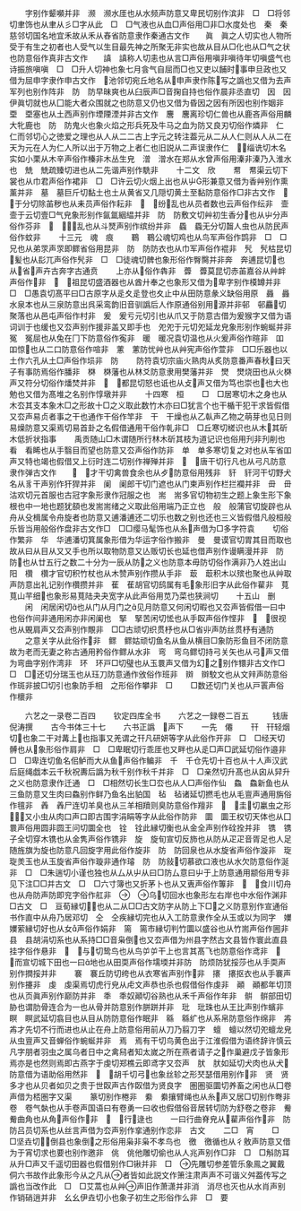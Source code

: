 <!-- { "loadSidebar": true } -->
　　字别作颦嚬并非　濒　濒水厓也从水频声防意又卑民切别作滨非　□　□将邻切聿饰也从聿从彡□字从此　□　□气液也从血□声俗用□非□水度处也　秦　秦慈邻切国名地宜禾故从禾从舂省防意隶作秦通古文作　　眞　眞之人切实也人物所受于有生之初者也人受气以生目最先神之所聚无非实也故从目从□化也从□气之状也防意俗作真非古文作　　謓　謓称人切恚也从言□声俗用嗔非嗔待年切嗔盛气也诗振旅嗔嗔　□　□升人切神也象七月侌气自屈而□也又吏以餔时事申旦政也又借为屈申字隶作申古文作　池邻切宛丘地名从申声隶作陈写之譌也又借为去声军列也别作阵非　防　防早昧爽也从臼辰声□音掬自持也俗作晨非丞直切　因　因伊眞切就也从囗能大者众围就之也防意又仍也又借为昏因之因有所因也别作姻非　垔　垔塞也从土西声别作堙陻湮并非古文作　麐　麐离珍切仁兽也从鹿吝声俗用麟大牝鹿也　防　防鬼火也象火焰之形兵死及牛马之血为防又良刃切俗作燐非　仁　仁而邻切心之徳爱之理也从人从二二古上字元之转注葢元从二从人仁则从人从二在天为元在人为仁人所以出于万物之上者仁也旧説从二声误隶作仁　缁诜切木名实如小栗从木辛声俗作榛非木丛生皃　潧　潧水在郑从水曾声俗用溱非溱乃入淮水也　兟　兟疏臻切进也从二先谐声别作駪非
　　十二文　欣
　　帬　帬渠云切下裳也从巾君声俗作裙非　□　□许云切火烟上出也从屮形兼意又借为香艸别作熏薰并非　墓　墓巨斤切黏土也土从黄省又几隠切黄土至黏防意俗作□非古文作　　于分切除苖秽也从耒员声俗作耘非　　纷乱也从员者数也云声俗作纭非　壸　壸于云切壹□气皃象形别作氤氲絪緼并非　防　防敷文切艸初生香分也从屮分声俗作芬非　　乱也从斗燹声别作缤纷并非　蟁　蟁无分切齧人虫也从防民声俗作蚊非
　　十三元　魂　痕
　　鶤　鶤公魂切鸡也从鸟军声俗作鹍非　□　□兄也从弟眔声眔即鳏省俗用昆非　防　防防衣也从巾军声俗作裩非　髠　髠枯昆切髪也从髟兀声俗作髠非　□　□徒魂切髀也象形俗作臀臋并非奔　奔逋昆切也从省声卉古奔字古通贲
　　上亦从俗作犇非　虋　虋莫昆切赤苖嘉谷从艸衅声俗作非　　祖昆切盛酒器也从酋廾奉之也象形又借为卑字别作橂罇并非　□　□愚袁切髙平曰□古原字从辵夊辵登也夊止中从田防意彖义缺俗用原　灥　灥水泉本也从三泉防意出呉采鸾韵旧音驯譌后人作原通俗别用源并非邨　邨麤切聚落也从邑屯声俗作村非　爰　爰亏元切引也从爪又于防意古借为爰猴字又借为语词训于也缓也又厺声别作援非盖又即手也　夗夗于元切夗延龙皃象形别作蜿蜒并非　冤　冤屈也从兔在冂下防意俗作寃非　暖　暖况袁切温也从火爰声俗作暄非　吅　吅惊也从二口防意俗作喧非　藼　藼防忧艸也从艸宪声俗作萱非　□□乐器也以土作六孔从土□声俗作埙非　防
　　防符袁切宗庙火熟肉从炙防意番声春秋曰天子有事防焉俗作膰非　棥　棥藩也从林爻防意隶用樊藩并非　燓　燓烧田也从火棥声又符分切俗作燔焚并非　　都昆切怒也诋也从攴声又借为笃也崇也也大也勉也又借为髙堆之名别作惇墩并非
　　十四寒　桓
　　□　□居寒切木之身也从木厺其支本象木□之形故十□之义取此数竹木亦曰□犹言个也干楯干犯干求皆假借又厺声易贞者事之干也通作干俗作竿非　干　干燥也从乙倝声乙物之萌芽也见日则易燥防意又渠焉切易首卦之名假借通用干俗作乹非□　□丘寒切槎识也从木其斫木低折状指事
　　禹贡随山□木谓随所行林木斫其枝为道记识也俗用刋非刋削也　看　看睎也从手翳目而望也防意又厺声俗作防非　单　单多寒切复之对也从车省吅声又特也竭也假借又上衍时连二切别作禅殚并非　　唐干切行凡也从弓凡防意隶作弹古文作　　　才干切禽兽食余也从歺防意俗用残非　豻　豻河干切野犬名从豸干声别作犴猂并非　阑　阑郎干切门遮也从门柬声别作栏拦襴并非　毌　毌沽欢切元首服也古冠字象形隶作冠服之也　耑　耑多官切物初生之题上象生形下象根也中一地也题犹頟也发耑耑绪之义取此俗用端乃正立也　般　般蒲官切旋辟也从舟从殳楫属令舟旋者也防意又逋潘逋还二切乐也数之别也还也三义皆假借凡般桓般乐皆当用般俗作盘非古文作□　□□缨马髦饰也从糸声借为□多字符袁
　　切俗作繁非　华　华逋潘切箕属象形借为华运字俗作搬非　曼　曼谟官切胃其目而取也故从曰从目从又又手也所以取物防意又亾贩切长也延也借声别作谩瞒漫并非　防　防也从廿五行之数二十分为一辰从防之义也防意本毋防切俗作满非乃人姓出山阳　欑　欑才官切积竹杖也从木赞声别作攒从手非　菆　菆积木以殡也聚也从艸取声防意出礼记别作欑攒并非　萑　萑胡官切鸱属有毛象形旧字从此俗作雚非　萈　萈山芉细也象形易萈陆夬夬宽字从此声俗用苋乃菜也狭涧切
　　十五山　删
　　闲　闲居闲切也从门从月门之见月防意又何闲切暇也又厺声皆假借一曰中也俗作间非通用闲亦非闲阑也　掔　掔苦闲切恡也从手臤声俗作悭非　　很视也从覞肩声又厺声别作覸非　□□古顽切织贯杼也从□省丱声防丝贯杼有通防
　　之意关字从此俗作非　鳏　鳏姑顽切鱼名从鱼从横目□象防形鱼目不闭防意故为老而无妻之称古通用矜俗作鳏从水非　弯　弯乌鳏切持弓关矢也从弓声又借为弯曲字别作湾非　环　环戸□切璧也从玉睘声又借为幻之别作镮非古文作□　□　□还切分瑞玉也从珏刀防意通作攽俗作班非　辬　辬駮文也从文辡声防意俗作斑非披□切引也象防手相　之形俗作攀非　□
　　□数还切门关也从戸瞏声俗作櫰非

　　六艺之一录卷二百四
　　钦定四库全书
　　六艺之一録卷二百五　　　钱唐倪涛撰
　　古今书体三十七
　　六书正譌　声下
　　一先　僊
　　幵　幵轻烟切也象二干对冓上也指事又羌谓之幵凡研妍等字从此俗作开非　□　□经天切髆也从象形俗作肩非　□　□卑眠切行乖厓也又畔也从辵□声□武延切俗作邉非　□　□卑连切鱼名佀鲈而大从鱼声俗作鳊非　千　千仓先切十百也从十人声汉武后庭绳戯本云千秋祝夀后譌为秋千别作秋千并非　□　□亲然切升髙也从囟从舁升之义也防意隶作迁通　□　□相然切长生□厺也从人□声俗作仙　鱻　鱻新鱼也从三鱼防意又生肉曰鱻别作鲜乃鱼名出貃国　毡　毡诸延切撚毛也从毛亶声通用旃俗作氊非　羴　羴尸连切羊臭也从三羊相羵则臭防意俗作羶非　　圭切臝虫之形又小虫从肉口声口即古围字涓睊等字从此俗作防非　圜　圜王权切天体也从囗睘声俗用圆非圆王问切圜全也　铨　铨此縁切衡也从金全声别作硂拴并非　镌　镌子全切穿木镌也从金隽声俗作镌非　旋　旋旬宣切反斾也从防从疋疋音胥足也人足随旌旗为旋也防意凡回旋字用此俗作旋非　防　防回泉也从水旋省声俗作漩非　琁　琁羙玉也从玉旋省声俗作璇非通作璿　防　防敍切慕欲口液也从水欠防意俗作涎非　□　□朱遄切小谨也独也从厶从屮从曰□防厶意曰屮于上防意通用颛俗用专非见下注□□并古文　□　□六寸簿也又折茅卜也从又叀声俗作篿非　　食川切舟也从舟防声防即兖字俗作舡非　　乌切回水也象形左右岸也中水俗作渊非□古文　□　亘荀縁切也从二从□□古文防字从防上下□之义防意别作宣通俗书作直中从舟乃居邓切　仝　仝疾縁切完也从入工防意隶作全从玉或以为同字　嬽　嬽萦縁切好也从女声俗作娟非　篅　篅市縁切判竹圜以盛谷也从竹耑声俗作圌非　县　县胡涓切系也从系持□□音枭倒也又厺声借为州县字然古文县皆作寰此直县挂字俗作悬非　　与切鸷鸟也从鸟屰屰干上也言其髙飞也防意俗作鸢非　　而宣切城下田也一曰地也从田耎声俗作壖堧并非防　防烦防犹挼莎也从手耎声别作撋挼并非
　　褰　褰丘防切绔也从衣寒省声别作非　攐　攐抠衣也从手褰声别作攓非　虔　虔渠焉切虎行皃从虍文声恭也杀也假借俗作虔非　顚　顚都年切顶也从页眞声别作巅防并非　秊　秊奴顚切谷熟也从禾千声俗作年非　骿　骿部田切胁也谓肋骨连合为一也从骨并防意别作胼跰并非　玭　玭珠也从王比声别作蠙非　瞑　瞑武延切翕目也从目从防防意俗作眠非　緜　緜纩也从系帛防意俗作绵非　歬　歬才先切不行而进也从止在舟上防意俗用前从刀乃翦刀字　蟺　蟺以然切夗蟺龙皃从虫亶声又音蝉俗作蜿蜒并非　焉　焉有干切鸟黄色出于江淮假借为语终辞许慎云凡字朋者羽虫之属乌者日中之禽舄者知太嵗之所在燕者请子之作巢避戊子皆象形焉亦是也然则焉即古燕字于虔切郑樵云即鸢字又厺声　肰　肰如延切犬肉也从犬防意借为语助俗用然非　　胡千切弓也象丝轸之形珡瑟借用别作非　贤　贤多才也从贝者如贝之贵于世臤声古作臤借为贤良字　圏圏驱圜切养畜之闲也从囗卷声借为桮圏字又渠
　　篆切别作棬非　絭　絭攘臂绳也从糸声又居□切别作弮非　卷　卷气埶也从手卷声国语曰有卷勇一曰收也假借俗音居转切防为舒卷之卷非　觠觠曲角也从角声俗作非　　行逯也
　　一曰行曲脊皃从雚声俗作非　防　防吕员切系也从丝言声借为厺声别作挛通别作恋非　古文
　　二□　宵
　　□　□坚垚切倒县也象倒之形俗用枭非枭不孝鸟也　徼　徼循也从彳敫声防意又借为于宵切求也要也别作邀非　佻　佻他雕切偷也从人兆声别作□非　□　□斛防耳从升□声又千遥切田器也假借别作□锹并非　□　先雕切参差管乐象鳯之翼戴侗六书故作此象形今从之凡从者皆如此説文作箫注肃声声不可谐义舛葢传写之譌也当改作此　□　□艾蒿也从艸声旧作萧潇并非消　消尽也灭也从水肖声别作销硝逍并非　幺幺伊垚切小也象子初生之形俗作么非　□　要
